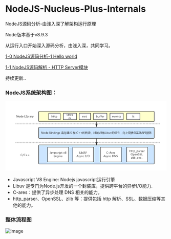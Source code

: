 # NodeJS-Nucleus-Plus-Internals
NodeJS源码分析-由浅入深了解架构运行原理

Node版本基于v8.9.3 

从运行入口开始深入源码分析，由浅入深，共同学习。


 [1-0 NodeJS源码分析-1 Hello world](https://github.com/fzxa/NodeJS-Nucleus-Plus-Internals/blob/master/chapter1/chapter1-0-%E6%BA%90%E7%A0%81%E5%88%86%E6%9E%90-1%20Hello%20world.md)
 
 [1-1 NodeJS源码解析 - HTTP Server模块](https://github.com/fzxa/NodeJS-Nucleus-Plus-Internals/blob/master/chapter1/chapter1-1-HTTP%20Server%E6%A8%A1%E5%9D%97.md)
 
持续更新..
 
### NodeJS系统架构图：
![image](node-system.png)
 - Javascript V8 Engine: Nodejs javascript运行引擎
 - Libuv 是专门为Node.js开发的一个封装库，提供跨平台的异步I/O能力.
 - C-ares：提供了异步处理 DNS 相关的能力。
 - http_parser、OpenSSL、zlib 等：提供包括 http 解析、SSL、数据压缩等其他的能力。
 
### 整体流程图
 
 ![image](https://github.com/fzxa/NodeJS-Nucleus-Plus-Internals/blob/master/chapter1/images/node-loop.png)
 

